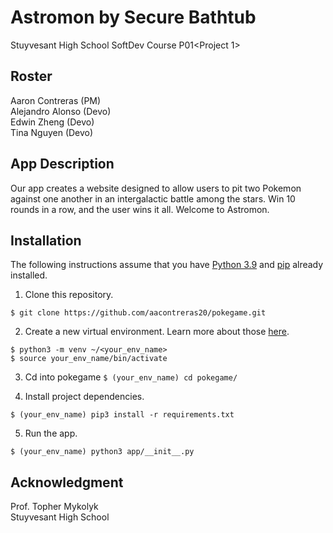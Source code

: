 # Astromon by Secure Bathtub
Stuyvesant High School SoftDev Course P01&lt;Project 1>

## Roster
Aaron Contreras (PM)<br>
Alejandro Alonso (Devo)<br>
Edwin Zheng (Devo)<br>
Tina Nguyen (Devo)

## App Description
Our app creates a website designed to allow users to pit two Pokemon against one another in an intergalactic battle among the stars. Win 10 rounds in a row, and the user wins it all. Welcome to Astromon.

## Installation
The following instructions assume that you have [Python 3.9](https://www.python.org/downloads/ "Download Python") and [pip](https://pip.pypa.io/en/stable/installation. "Install pip") already installed.

1. Clone this repository.

`$ git clone https://github.com/aacontreras20/pokegame.git`

2. Create a new virtual environment. Learn more about those [here](https://docs.python.org/3/tutorial/venv.html "Virtual Environments in Python").

`$ python3 -m venv ~/<your_env_name>`<br>
`$ source your_env_name/bin/activate`

3. Cd into pokegame
`$ (your_env_name) cd pokegame/`

4. Install project dependencies.

`$ (your_env_name) pip3 install -r requirements.txt`

5. Run the app.

`$ (your_env_name) python3 app/__init__.py`


## Acknowledgment
Prof. Topher Mykolyk <br>
Stuyvesant High School
